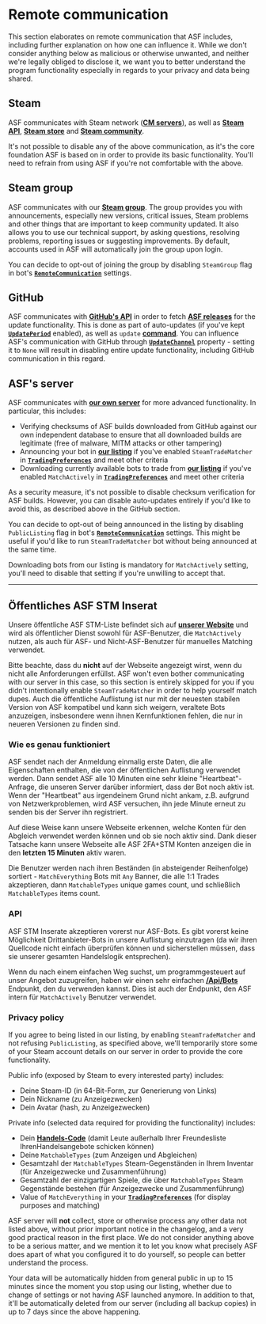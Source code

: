 # Remote communication

This section elaborates on remote communication that ASF includes, including further explanation on how one can influence it. While we don't consider anything below as malicious or otherwise unwanted, and neither we're legally obliged to disclose it, we want you to better understand the program functionality especially in regards to your privacy and data being shared.

## Steam

ASF communicates with Steam network (**[CM servers](https://api.steampowered.com/ISteamDirectory/GetCMList/v1?cellid=0)**), as well as **[Steam API](https://steamcommunity.com/dev)**, **[Steam store](https://store.steampowered.com)** and **[Steam community](https://steamcommunity.com)**.

It's not possible to disable any of the above communication, as it's the core foundation ASF is based on in order to provide its basic functionality. You'll need to refrain from using ASF if you're not comfortable with the above.

## Steam group

ASF communicates with our **[Steam group](https://steamcommunity.com/groups/archiasf)**. The group provides you with announcements, especially new versions, critical issues, Steam problems and other things that are important to keep community updated. It also allows you to use our technical support, by asking questions, resolving problems, reporting issues or suggesting improvements. By default, accounts used in ASF will automatically join the group upon login.

You can decide to opt-out of joining the group by disabling `SteamGroup` flag in bot's **[`RemoteCommunication`](https://github.com/JustArchiNET/ArchiSteamFarm/wiki/Configuration#remotecommunication)** settings.

## GitHub

ASF communicates with **[GitHub's API](https://api.github.com)** in order to fetch **[ASF releases](https://github.com/JustArchiNET/ArchiSteamFarm/releases)** for the update functionality. This is done as part of auto-updates (if you've kept **[`UpdatePeriod`](https://github.com/JustArchiNET/ArchiSteamFarm/wiki/Configuration#updateperiod)** enabled), as well as `update` **[command](https://github.com/JustArchiNET/ArchiSteamFarm/wiki/Commands)**. You can influence ASF's communication with GitHub through **[`UpdateChannel`](https://github.com/JustArchiNET/ArchiSteamFarm/wiki/Configuration#updatechannel)** property - setting it to `None` will result in disabling entire update functionality, including GitHub communication in this regard.

## ASF's server

ASF communicates with **[our own server](https://asf.justarchi.net)** for more advanced functionality. In particular, this includes:
- Verifying checksums of ASF builds downloaded from GitHub against our own independent database to ensure that all downloaded builds are legitimate (free of malware, MITM attacks or other tampering)
- Announcing your bot in **[our listing](https://asf.justarchi.net/STM)** if you've enabled `SteamTradeMatcher` in **[`TradingPreferences`](https://github.com/JustArchiNET/ArchiSteamFarm/wiki/Configuration#tradingpreferences)** and meet other criteria
- Downloading currently available bots to trade from **[our listing](https://asf.justarchi.net/STM)** if you've enabled `MatchActively` in **[`TradingPreferences`](https://github.com/JustArchiNET/ArchiSteamFarm/wiki/Configuration#tradingpreferences)** and meet other criteria

As a security measure, it's not possible to disable checksum verification for ASF builds. However, you can disable auto-updates entirely if you'd like to avoid this, as described above in the GitHub section.

You can decide to opt-out of being announced in the listing by disabling `PublicListing` flag in bot's **[`RemoteCommunication`](https://github.com/JustArchiNET/ArchiSteamFarm/wiki/Configuration#remotecommunication)** settings. This might be useful if you'd like to run `SteamTradeMatcher` bot without being announced at the same time.

Downloading bots from our listing is mandatory for `MatchActively` setting, you'll need to disable that setting if you're unwilling to accept that.

---

## Öffentliches ASF STM Inserat

Unsere öffentliche ASF STM-Liste befindet sich auf **[unserer Website](https://asf.justarchi.net/STM)** und wird als öffentlicher Dienst sowohl für ASF-Benutzer, die `MatchActively` nutzen, als auch für ASF- und Nicht-ASF-Benutzer für manuelles Matching verwendet.

Bitte beachte, dass du **nicht** auf der Webseite angezeigt wirst, wenn du nicht alle Anforderungen erfüllst. ASF won't even bother communicating with our server in this case, so this section is entirely skipped for you if you didn't intentionally enable `SteamTradeMatcher` in order to help yourself match dupes. Auch die öffentliche Auflistung ist nur mit der neuesten stabilen Version von ASF kompatibel und kann sich weigern, veraltete Bots anzuzeigen, insbesondere wenn ihnen Kernfunktionen fehlen, die nur in neueren Versionen zu finden sind.

### Wie es genau funktioniert

ASF sendet nach der Anmeldung einmalig erste Daten, die alle Eigenschaften enthalten, die von der öffentlichen Auflistung verwendet werden. Dann sendet ASF alle 10 Minuten eine sehr kleine "Heartbeat"-Anfrage, die unseren Server darüber informiert, dass der Bot noch aktiv ist. Wenn der "Heartbeat" aus irgendeinem Grund nicht ankam, z.B. aufgrund von Netzwerkproblemen, wird ASF versuchen, ihn jede Minute erneut zu senden bis der Server ihn registriert.

Auf diese Weise kann unsere Webseite erkennen, welche Konten für den Abgleich verwendet werden können und ob sie noch aktiv sind. Dank dieser Tatsache kann unsere Webseite alle ASF 2FA+STM Konten anzeigen die in den **letzten 15 Minuten** aktiv waren.

Die Benutzer werden nach ihren Beständen (in absteigender Reihenfolge) sortiert - `MatchEverything` Bots mit `Any` Banner, die alle 1:1 Trades akzeptieren, dann `MatchableTypes` unique games count, und schließlich `MatchableTypes` items count.

### API

ASF STM Inserate akzeptieren vorerst nur ASF-Bots. Es gibt vorerst keine Möglichkeit Drittanbieter-Bots in unsere Auflistung einzutragen (da wir ihren Quellcode nicht einfach überprüfen können und sicherstellen müssen, dass sie unserer gesamten Handelslogik entsprechen).

Wenn du nach einem einfachen Weg suchst, um programmgesteuert auf unser Angebot zuzugreifen, haben wir einen sehr einfachen **[/Api/Bots](https://asf.justarchi.net/Api/Bots)** Endpunkt, den du verwenden kannst. Dies ist auch der Endpunkt, den ASF intern für `MatchActively` Benutzer verwendet.

### Privacy policy

If you agree to being listed in our listing, by enabling `SteamTradeMatcher` and not refusing `PublicListing`, as specified above, we'll temporarily store some of your Steam account details on our server in order to provide the core functionality.

Public info (exposed by Steam to every interested party) includes:
- Deine Steam-ID (in 64-Bit-Form, zur Generierung von Links)
- Dein Nickname (zu Anzeigezwecken)
- Dein Avatar (hash, zu Anzeigezwecken)

Private info (selected data required for providing the functionality) includes:
- Dein **[Handels-Code](https://steamcommunity.com/my/tradeoffers/privacy)** (damit Leute außerhalb Ihrer Freundesliste IhrenHandelsangebote schicken können)
- Deine `MatchableTypes` (zum Anzeigen und Abgleichen)
- Gesamtzahl der `MatchableTypes` Steam-Gegenständen in Ihrem Inventar (für Anzeigezwecke und Zusammenführung)
- Gesamtzahl der einzigartigen Spiele, die über `MatchableTypes` Steam Gegenstände bestehen (für Anzeigezwecke und Zusammenführung)
- Value of `MatchEverything` in your **[`TradingPreferences`](https://github.com/JustArchiNET/ArchiSteamFarm/wiki/Configuration#tradingpreferences)** (for display purposes and matching)

ASF server will **not** collect, store or otherwise process any other data not listed above, without prior important notice in the changelog, and a very good practical reason in the first place. We do not consider anything above to be a serious matter, and we mention it to let you know what precisely ASF does apart of what you configured it to do yourself, so people can better understand the process.

Your data will be automatically hidden from general public in up to 15 minutes since the moment you stop using our listing, whether due to change of settings or not having ASF launched anymore. In addition to that, it'll be automatically deleted from our server (including all backup copies) in up to 7 days since the above happening.